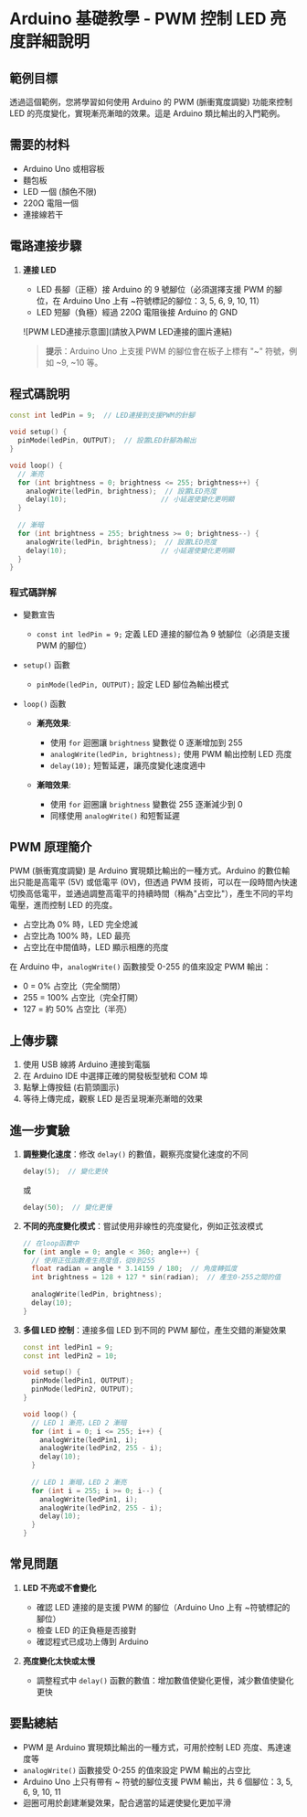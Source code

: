 # Arduino 基礎教學 - PWM 控制 LED 亮度詳細說明

## 範例目標
透過這個範例，您將學習如何使用 Arduino 的 PWM (脈衝寬度調變) 功能來控制 LED 的亮度變化，實現漸亮漸暗的效果。這是 Arduino 類比輸出的入門範例。

## 需要的材料
- Arduino Uno 或相容板
- 麵包板
- LED 一個 (顏色不限)
- 220Ω 電阻一個
- 連接線若干

## 電路連接步驟
1. **連接 LED**
   - LED 長腳（正極）接 Arduino 的 9 號腳位（必須選擇支援 PWM 的腳位，在 Arduino Uno 上有 ~符號標記的腳位：3, 5, 6, 9, 10, 11）
   - LED 短腳（負極）經過 220Ω 電阻後接 Arduino 的 GND

   ![PWM LED連接示意圖](請放入PWM LED連接的圖片連結)

   > **提示**：Arduino Uno 上支援 PWM 的腳位會在板子上標有 "~" 符號，例如 ~9, ~10 等。

## 程式碼說明

```cpp
const int ledPin = 9;  // LED連接到支援PWM的針腳

void setup() {
  pinMode(ledPin, OUTPUT);  // 設置LED針腳為輸出
}

void loop() {
  // 漸亮
  for (int brightness = 0; brightness <= 255; brightness++) {
    analogWrite(ledPin, brightness);  // 設置LED亮度
    delay(10);                       // 小延遲使變化更明顯
  }
  
  // 漸暗
  for (int brightness = 255; brightness >= 0; brightness--) {
    analogWrite(ledPin, brightness);  // 設置LED亮度
    delay(10);                       // 小延遲使變化更明顯
  }
}
```

### 程式碼詳解
- 變數宣告
  - `const int ledPin = 9;` 定義 LED 連接的腳位為 9 號腳位（必須是支援 PWM 的腳位）

- `setup()` 函數
  - `pinMode(ledPin, OUTPUT);` 設定 LED 腳位為輸出模式

- `loop()` 函數
  - **漸亮效果**:
    - 使用 `for` 迴圈讓 `brightness` 變數從 0 逐漸增加到 255
    - `analogWrite(ledPin, brightness);` 使用 PWM 輸出控制 LED 亮度
    - `delay(10);` 短暫延遲，讓亮度變化速度適中
  
  - **漸暗效果**:
    - 使用 `for` 迴圈讓 `brightness` 變數從 255 逐漸減少到 0
    - 同樣使用 `analogWrite()` 和短暫延遲

## PWM 原理簡介
PWM (脈衝寬度調變) 是 Arduino 實現類比輸出的一種方式。Arduino 的數位輸出只能是高電平 (5V) 或低電平 (0V)，但透過 PWM 技術，可以在一段時間內快速切換高低電平，並通過調整高電平的持續時間（稱為"占空比"），產生不同的平均電壓，進而控制 LED 的亮度。

- 占空比為 0% 時，LED 完全熄滅
- 占空比為 100% 時，LED 最亮
- 占空比在中間值時，LED 顯示相應的亮度

在 Arduino 中，`analogWrite()` 函數接受 0-255 的值來設定 PWM 輸出：
- 0 = 0% 占空比（完全關閉）
- 255 = 100% 占空比（完全打開）
- 127 = 約 50% 占空比（半亮）

## 上傳步驟
1. 使用 USB 線將 Arduino 連接到電腦
2. 在 Arduino IDE 中選擇正確的開發板型號和 COM 埠
3. 點擊上傳按鈕 (右箭頭圖示)
4. 等待上傳完成，觀察 LED 是否呈現漸亮漸暗的效果

## 進一步實驗
1. **調整變化速度**：修改 `delay()` 的數值，觀察亮度變化速度的不同
   ```cpp
   delay(5);  // 變化更快
   ```
   或
   ```cpp
   delay(50);  // 變化更慢
   ```

2. **不同的亮度變化模式**：嘗試使用非線性的亮度變化，例如正弦波模式
   ```cpp
   // 在loop函數中
   for (int angle = 0; angle < 360; angle++) {
     // 使用正弦函數產生亮度值，從0到255
     float radian = angle * 3.14159 / 180;  // 角度轉弧度
     int brightness = 128 + 127 * sin(radian);  // 產生0-255之間的值
     
     analogWrite(ledPin, brightness);
     delay(10);
   }
   ```

3. **多個 LED 控制**：連接多個 LED 到不同的 PWM 腳位，產生交錯的漸變效果
   ```cpp
   const int ledPin1 = 9;
   const int ledPin2 = 10;
   
   void setup() {
     pinMode(ledPin1, OUTPUT);
     pinMode(ledPin2, OUTPUT);
   }
   
   void loop() {
     // LED 1 漸亮，LED 2 漸暗
     for (int i = 0; i <= 255; i++) {
       analogWrite(ledPin1, i);
       analogWrite(ledPin2, 255 - i);
       delay(10);
     }
     
     // LED 1 漸暗，LED 2 漸亮
     for (int i = 255; i >= 0; i--) {
       analogWrite(ledPin1, i);
       analogWrite(ledPin2, 255 - i);
       delay(10);
     }
   }
   ```

## 常見問題
1. **LED 不亮或不會變化**
   - 確認 LED 連接的是支援 PWM 的腳位（Arduino Uno 上有 ~符號標記的腳位）
   - 檢查 LED 的正負極是否接對
   - 確認程式已成功上傳到 Arduino

2. **亮度變化太快或太慢**
   - 調整程式中 `delay()` 函數的數值：增加數值使變化更慢，減少數值使變化更快

## 要點總結
- PWM 是 Arduino 實現類比輸出的一種方式，可用於控制 LED 亮度、馬達速度等
- `analogWrite()` 函數接受 0-255 的值來設定 PWM 輸出的占空比
- Arduino Uno 上只有帶有 ~ 符號的腳位支援 PWM 輸出，共 6 個腳位：3, 5, 6, 9, 10, 11
- 迴圈可用於創建漸變效果，配合適當的延遲使變化更加平滑